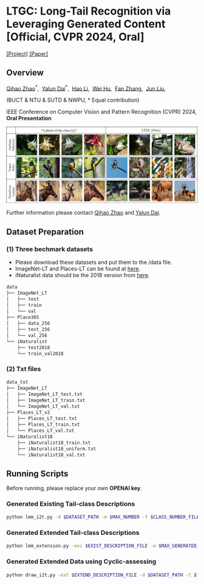 # LTGC: Long-Tail Recognition via Leveraging Generated Content [Official, CVPR 2024, Oral]
[[Project]](https://github.com/ltgccode/LTGC-Long-Tail-Recognition-via-Leveraging-Generated-Content) [[Paper]](https://arxiv.org/pdf/2403.05854.pdf)

## Overview
[Qihao Zhao](https://scholar.google.com/citations?hl=zh-CN&user=sECb19EAAAAJ)<sup>\*</sup>,&nbsp; [Yalun Dai](https://github.com/dialogueeeeee)<sup>\*</sup>,&nbsp; [Hao Li](https://scholar.google.com/citations?user=4dokjDoAAAAJ),&nbsp; [Wei Hu](https://scholar.google.com/citations?user=ACJickwAAAAJ),&nbsp; [Fan Zhang](https://scholar.google.com/citations?user=CujOi1kAAAAJ),&nbsp; [Jun Liu](https://scholar.google.com/citations?user=Q5Ild8UAAAAJ),&nbsp; 

(BUCT & NTU & SUTD & NWPU, \* Equal contribution)

IEEE Conference on Computer Vision and Pattern Recognition (CVPR) 2024, **Oral Presentation**

<img src='./vis_01_github.jpeg' width=900>

Further information please contact [Qihao Zhao](https://fistyee.github.io/) and [Yalun Dai](https://github.com/dialogueeeeee).

## Dataset Preparation

### (1) Three bechmark datasets
- Please download these datasets and put them to the /data file.
- ImageNet-LT and Places-LT can be found at [here](https://drive.google.com/drive/u/0/folders/1j7Nkfe6ZhzKFXePHdsseeeGI877Xu1yf).
- iNaturalist data should be the 2018 version from [here](https://github.com/visipedia/inat_comp).

```
data
├── ImageNet_LT
│   ├── test
│   ├── train
│   └── val
├── Place365
│   ├── data_256
│   ├── test_256
│   └── val_256
└── iNaturalist 
    ├── test2018
    └── train_val2018
```

### (2) Txt files
```
data_txt
├── ImageNet_LT
│   ├── ImageNet_LT_test.txt
│   ├── ImageNet_LT_train.txt
│   └── ImageNet_LT_val.txt
├── Places_LT_v2
│   ├── Places_LT_test.txt
│   ├── Places_LT_train.txt
│   └── Places_LT_val.txt
└── iNaturalist18
    ├── iNaturalist18_train.txt
    ├── iNaturalist18_uniform.txt
    └── iNaturalist18_val.txt 
```

## Running Scripts
Before running, please replace your own **OPENAI key**.

### Generated Existing Tail-class Descriptions
``` bash
python lmm_i2t.py -d $DATASET_PATH -m $MAX_NUMBER -f $CLASS_NUMBER_FILE -exi $EXIST_DESCRIPTION_FILE
```

### Generated Extended Tail-class Descriptions 
``` bash
python lmm_extension.py -exi $EXIST_DESCRIPTION_FILE -m $MAX_GENERATED_IMAGES -ext $EXTEND_DESCRIPTION_FILE
```

### Generated Extended Data using Cyclic-assessing
``` bash
python draw_i2t.py -ext $EXTEND_DESCRIPTION_FILE -d $DATASET_PATH -t $THRESH -r $MAX_ROUNDS
```
